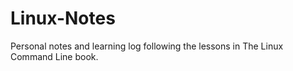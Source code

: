 # Linux-Notes
Personal notes and learning log following the lessons in The Linux Command Line book.
